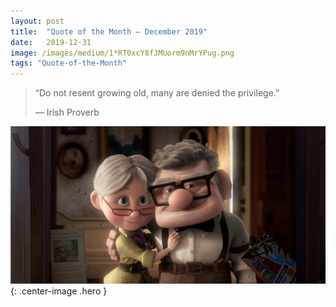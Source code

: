 ```yaml
---
layout:	post
title:	"Quote of the Month — December 2019"
date:	2019-12-31
image: /images/medium/1*RT0xcY8fJMUorm9nMrYPug.png
tags: "Quote-of-the-Month"
---
```


  
> “Do not resent growing old, many are denied the privilege.”
>
> — Irish Proverb

![](/images/medium/1*RT0xcY8fJMUorm9nMrYPug.png){: .center-image .hero }
